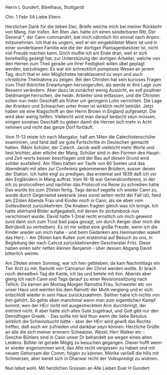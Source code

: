 Herrn L Gundert, Bibelhaus, Stuttgardt

 Chir. 1 Febr 54
Liebe Eltern

Herzlichen Dank für die lieben Dec. Briefe welche mich bei meiner Rückkehr von Mang. hier trafen. Am 8ten Jan. hatte ich einen sonderbaren Ritt. Der General <Prescott>*, der Cann commandirt, bat mich nähmlich ihn einmal nach Anjerc. mitzunehmen. Ich that es ungern, weil er ein eingebildeter Mann ist und in einer sonderbaren Familie wie die der dortigen Plantagenbesitzer ist, nicht viel Freude machen kann. Doch mußte ich am Ende dran, weil er sich bereitwillig gezeigt hat, zur Unterstüzung der dortigen Arbeiter, welche von den Herren zum Theil gerade um ihrer Festigkeit willen übel geplagt werden, beizutragen. Es war ein schrecklich pompöses Wesen an jenem Tag, doch that er sein Möglichstes herablassend zu seyn und auch christliche Theilnahme zu zeigen. Bei den Christen hat sein kurioses Fragen zum Theil thörichte Erwartungen hervorgerufen, als werde er ihre Lage zum Bessern verändern. Aber dazu ist zunächst wenig Aussicht, es soll positiver Geldmangel herrschen, die heidn. Arbeiter sind entlassen, und die Christen sollen nun mehr Geschäft als früher um geringern Lohn verrichten. Die Lage der Kranken und Schwachen unter ihnen ist wirklich recht betrübt. Jetzt haben sie eine Klagschrift an den Herrn Brown in England aufgesetzt. Die wird aber wenig helfen. Vielleicht wird man darauf bedacht seyn müssen, einigen sonstwo Geschäft zu geben damit die Herren sich mehr in Acht nehmen und nicht das ganze Dorf fortläuft.

Vom 11-13 reiste ich nach Mangalur, half am 14ten die Catechistenschüler examiniren, und fand daß sie gute Fortschritte im Deutschen gemacht hatten. (Mein Schüler, der Catech. Jacob weiß vielleicht mehr Worte und liest leichter, aber etliche der Mang. Schüler sind in den Formen des Haupt- und Zeit-worts besser beschlagen und der Bau auf diesen Grund wird solider ausfallen). Am 15ten hatten wir Taufe von 60 Seelen und das Abendmahl mit allen zur Conferenz gekommenen Brüdern, ausser denen der Station. Ich hatte engl zu predigen, das erstemal seit 1839 daß ich vor den Engländern in Mang auftrat. Vom 16-18 war Generalconferenz, in der ich zu protocolliren und nachher das Protocoll ins Reine zu schreiben hatte. Das wurde bis zum 20sten fertig. Tags darauf segelte ich wieder Cann zu, wurde durch Gegenwind seekrank (was sonst selten recht der Fall ist), fand am 22sten Abends Frau und Kinder noch in Cann, als sie eben vom Gottesdienst zurückkehrten. Die Knaben fragten gleich was ich bringe. Ich hatte allerhand Bilder aufgegabelt, mit denen ihr picturebook nun verschönert wurde. David hatte 1-2mal recht ernstlich um mich geweint (und dann sich zum Trost bad papa gesagt, um durch Aerger über mich die Betrübniß zu vertreiben). Es ist mir selbst eine große Freude, wenn ich die Kinder wieder um mich habe - und beim Gedanken ans Heimsenden wakelt das Herz. - Am 26sten kam Kullen zum erstenmal auf Besuch zu uns, in Begleitung der nach Calicut zurückkehrenden Geschwister Fritz. Diese haben einen sehr netten kleinen Benjamin - über dessen Abgang David bitterlich weinte.

Am 29sten einem Sonntag, war ich hier geblieben, da kam Nachmittags ein Tier Arzt zu mir, Ramotti von Cannanur der Christ werden wollte. Er brach noch denselben Tag die Kaste, ich las und betete mit ihm. Abends aber gieng ich nach Cann und Tags darauf zu einer Revisionssitzung nach Tellich. Da kamen am Montag Morgen Ramottis Frau, Schwester etc vor unser Haus und weinten bis dem Ramotti der Muth vergieng und er sich entschloß wieder in sein Haus zurückzukehren. Seither habe ich nichts von ihm gehört. So gehts eben manchmal wenn man zum eigentlichen Kampf kommt: wen der HErr nicht mit ausgestrecktem Arm durchbringt, der entrinnt nicht. R aber hatte sich alles Gute zugetraut, und Gott gibt nur den Demüthigen Gnade. - Das sollte mir leid thun wenn der liebe Betulius wirklich die Schwindsucht hätte - aber der HErr wird gewiß das Rechte treffen, daß auch wir zufrieden und dankbar seyn können. Herzliche Grüße an alle die sich meiner erinnern Schweizer, Wezel, Herr Walker etc - Geschw Bühlers sind in Cann unser Dr behandelt sie wegen eines alten Leidens. Bühler ist gerade Möglg zu besuchen gegangen. Dieser hofft wenn er wieder angenommen wird, das Alte recht vergessen zu haben und mit neuem Gehorsam der Comm. folgen zu können. Mörike verließ die hills mit Schmerzen, aber bereit sich in Dharwar recht der Volkspredigt zu widmen.

 Nun lebet wohl.
 Mit herzlichen Grüssen an Alle Lieben
 Euer H Gundert


